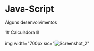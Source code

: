 # Java-Script
Alguns desenvolvimentos

1# Calculadora 🖩


img width="700px src="![Screenshot_2](https://user-images.githubusercontent.com/78491224/208687393-d1d411ff-9c39-4b40-917d-f3dd2af4d0b9.png)"


